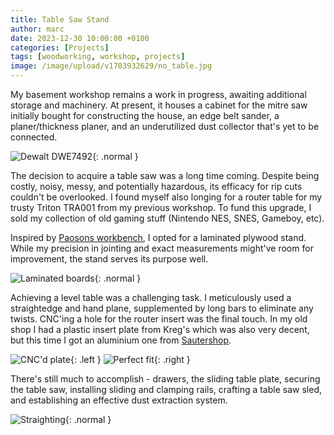 ```yaml
---
title: Table Saw Stand
author: marc
date: 2023-12-30 10:00:00 +0100
categories: [Projects]
tags: [woodworking, workshop, projects]
image: /image/upload/v1703932629/no_table.jpg
---
```


My basement workshop remains a work in progress, awaiting additional storage and 
machinery. At present, it houses a cabinet for the mitre saw initially bought for 
constructing the house, an edge belt sander, a planer/thickness planer, and an 
underutilized dust collector that's yet to be connected.

![Dewalt DWE7492](/image/upload/v1703932692/table_saw.jpg){: .normal }

The decision to acquire a table saw was a long time coming. Despite being costly, 
noisy, messy, and potentially hazardous, its efficacy for rip cuts couldn't be overlooked. 
I found myself also longing for a router table for my trusty Triton TRA001 from my 
previous workshop. To fund this upgrade, I sold my collection of old gaming stuff 
(Nintendo NES, SNES, Gameboy, etc).



Inspired by [Paosons workbench](https://www.paoson.com/blog/en/mobile-workbench-with-table-saw-router-table-showcase/), 
I opted for a laminated plywood stand. While my precision in jointing and exact 
measurements might've room for improvement, the stand serves its purpose well.

![Laminated boards](/image/upload/v1703932635/laminating.jpg){: .normal }

Achieving a level table was a challenging task. I meticulously used a straightedge 
and hand plane, supplemented by long bars to eliminate any twists. CNC'ing a hole for 
the router insert was the final touch. In my old shop I had a plastic insert plate from
Kreg's which was also very decent, but this time I got an aluminium one from [Sautershop](https://www.sautershop.de/sauter-einlegeplatte-elp2.0-tri-mit-reduzierplatten-sa-elp2.0-tri?c=16146).

![CNC'd plate](/image/upload/v1703932934/plate0.jpg){: .left }
![Perfect fit](/image/upload/v1703932937/plate1.jpg){: .right }

There's still much to accomplish - drawers, the sliding table plate, securing the table 
saw, installing sliding and clamping rails, crafting a table saw sled, and establishing 
an effective dust extraction system.

![Straighting](/image/upload/v1703932629/no_table.jpg){: .normal }
